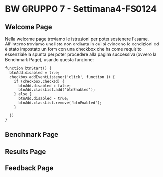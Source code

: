 # BW GRUPPO 7 - Settimana4-FS0124

## Welcome Page

Nella welcome page troviamo le istruzioni per poter sostenere l'esame. All'interno troviamo una lista non ordinata in cui si evincono le condizioni ed è stato impostato un form con una checkbox che ha come requisito essenziale la spunta per poter procedere alla pagina successiva (ovvero la Benchmark Page), usando questa funzione:

```
function btnStart() {
  btnAdd.disabled = true;
  checkbox.addEventListener('click', function () {
    if (checkbox.checked) {
      btnAdd.disabled = false;
      btnAdd.classList.add('btnEnabled');
    } else {
      btnAdd.disabled = true;
      btnAdd.classList.remove('btnEnabled');
    }

  })
}
```

## Benchmark Page


## Results Page


## Feedback Page